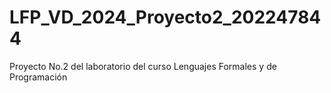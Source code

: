 # LFP_VD_2024_Proyecto2_202247844
Proyecto No.2 del laboratorio del curso Lenguajes Formales y de Programación

